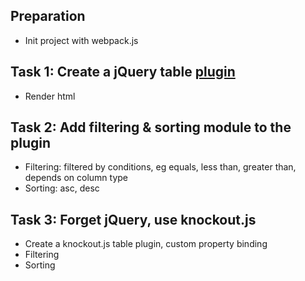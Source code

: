 ## Preparation
- Init project with webpack.js

## Task 1: Create a jQuery table [plugin](https://www.cnblogs.com/Wayou/p/jquery_plugin_tutorial.html)
- Render html

## Task 2: Add filtering & sorting module to the plugin
- Filtering: filtered by conditions, eg equals, less than, greater than, depends on column type
- Sorting: asc, desc

## Task 3: Forget jQuery, use knockout.js
- Create a knockout.js table plugin, custom property binding
- Filtering
- Sorting